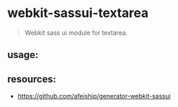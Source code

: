# webkit-sassui-textarea
> Webkit sass ui module for textarea.

## usage:

## resources:
+ https://github.com/afeiship/generator-webkit-sassui
